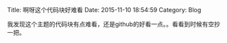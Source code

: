 Title: 啊呀这个代码块好难看
Date: 2015-11-10 18:54:59
Category: Blog

我发现这个主题的代码块有点难看，还是github的好看一点。。看看到时候有空抄一把。
